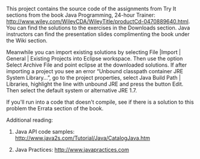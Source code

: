 This project contains the source code of the assignments from Try It sections from the book Java Programming, 24-hour Trainer: http://www.wiley.com/WileyCDA/WileyTitle/productCd-0470889640.html. You can find the solutions to the exercises in the Downloads section. Java instructors can find the presentation slides complimenting the book under the Wiki section.

Meanwhile you can import existing solutions by selecting File |Import | General | Existing Projects into Eclipse workspace. Then use the option Select Archive File and point eclipse at the downloaded solutions. If  after importing a project you see an error “Unbound classpath container JRE System Library…”, go to the project properties, select Java Build Path | Libraries, highlight the line with unbound JRE and press the button Edit. Then select the default system or alternative JRE 1.7.

If you'll run into a code that doesn't compile, see if there is a solution to this problem the Errata section of the book.

Additional reading:

1. Java API code samples:
http://www.java2s.com/Tutorial/Java/CatalogJava.htm

2. Java Practices:
http://www.javapractices.com